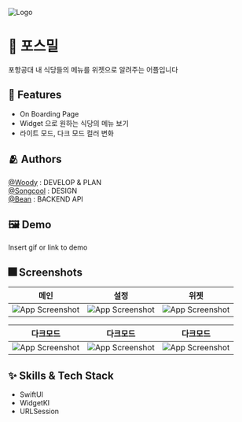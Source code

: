 
![Logo](https://user-images.githubusercontent.com/85481204/167056311-94b53ae3-230f-42b9-ae7a-78758b26ea09.png)



# :iphone: 포스밀 

포항공대 내 식당들의 메뉴를 위젯으로 알려주는 어플입니다


## :pushpin: Features

- On Boarding Page 
- Widget 으로 원하는 식당의 메뉴 보기
- 라이트 모드, 다크 모드 컬러 변화

## :people_hugging: Authors

[@Woody](https://github.com/insub4067) : DEVELOP & PLAN  
[@Songcool](https://github.com/song-cool) : DESIGN  
[@Bean](https://github.com/Park-Wonbin) : BACKEND API  


## :framed_picture: Demo

Insert gif or link to demo


## :fireworks: Screenshots
|메인|설정|위젯
|----|---|---|
|![App Screenshot](https://velog.velcdn.com/images/kim4067/post/41edeb1a-def5-487b-a0f8-c685024a1a93/image.jpeg)|![App Screenshot](https://velog.velcdn.com/images/kim4067/post/32dfb8c6-2f3e-4696-97ac-2cbd1fe6910f/image.jpeg)|![App Screenshot](https://velog.velcdn.com/images/kim4067/post/863c18ef-0954-431c-a812-c0623cb56f59/image.jpeg)|

|다크모드|다크모드|다크모드
|---|---|---|
|![App Screenshot](https://user-images.githubusercontent.com/85481204/167279245-18fcfed6-f62a-4596-86e4-a240949c504a.png)|![App Screenshot](https://user-images.githubusercontent.com/85481204/167279239-4e0909c6-102c-42ba-aa77-0a98ecc4afb8.png)|![App Screenshot](https://user-images.githubusercontent.com/85481204/167279303-f6fe76bc-85c4-4bc7-ba24-3da50d5bd4e6.png)|



## :sparkles: Skills & Tech Stack
- SwiftUI
- WidgetKI
- URLSession
